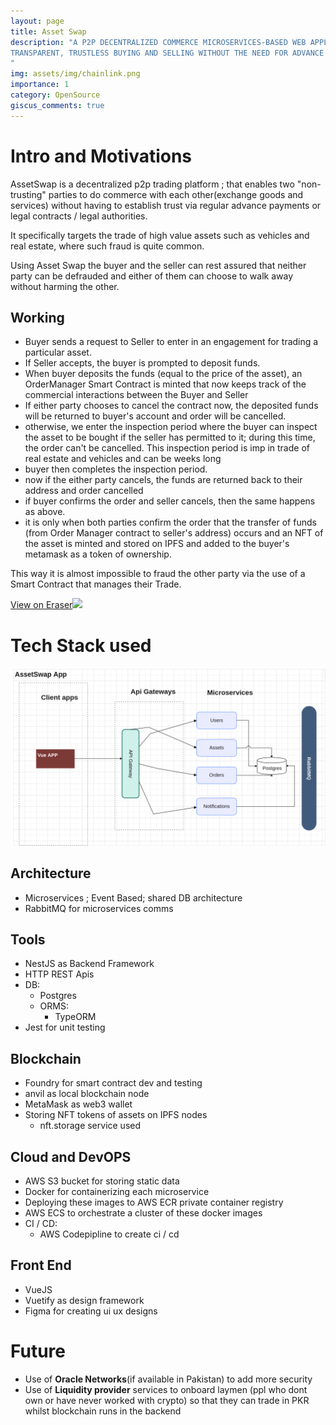 ```yaml
---
layout: page
title: Asset Swap
description: "A P2P DECENTRALIZED COMMERCE MICROSERVICES-BASED WEB APPLICATION WHICH FACILITATES SECURE,
TRANSPARENT, TRUSTLESS BUYING AND SELLING WITHOUT THE NEED FOR ADVANCE OR DOWNPAYMENTS ETC
"
img: assets/img/chainlink.png
importance: 1
category: OpenSource
giscus_comments: true
---
```


# Intro and Motivations

AssetSwap is a decentralized p2p trading platform ; that enables two "non-trusting" parties to do commerce with each other(exchange goods and services) without having to establish trust via regular advance payments or legal contracts / legal authorities. 

It specifically targets the trade of high value assets such as vehicles and real estate, where such fraud is quite common. 

Using Asset Swap the buyer and the seller can rest assured that neither party can be defrauded and either of them can choose to walk away without harming the other.

## Working 
- Buyer sends a request to Seller to enter in an engagement for trading a particular asset.
- If Seller accepts, the buyer is prompted to deposit funds.
- When buyer deposits the funds (equal to the price of the asset), an OrderManager Smart Contract is minted that now keeps track of the commercial interactions between the Buyer and Seller
- If  either party chooses to cancel the contract now, the deposited funds will be returned to buyer's  account and order will be cancelled.
- otherwise, we enter the inspection period where the buyer can inspect the asset to be bought if the seller has permitted to it; during this time, the order can't be cancelled. This inspection period is imp in trade of real estate and vehicles and can be weeks long
- buyer then completes the inspection period.
- now if the either party cancels, the funds are returned back to their address and order cancelled 
- if buyer confirms the order and seller cancels, then the same happens as above.
- it is only when both parties confirm the order that the transfer of funds (from Order Manager contract to seller's address) occurs and an NFT of the asset is minted and stored  on IPFS and added to the buyer's metamask as a token of ownership.

This way it is almost impossible to fraud the other party via the use of a Smart Contract that manages their Trade.

[View on Eraser![](https://app.eraser.io/workspace/jNBfbFGSLLYzHIYSptmA/preview?elements=Sl4CKY60JY0UbmjFMULJrQ&type=embed)](https://app.eraser.io/workspace/jNBfbFGSLLYzHIYSptmA?elements=Sl4CKY60JY0UbmjFMULJrQ)

# Tech Stack used

![AssetSwap Architecture Diagram](/assets/img/asset-swap-pic.png)

## Architecture

- Microservices ; Event Based; shared DB architecture
- RabbitMQ for microservices comms

## Tools

- NestJS as Backend Framework
- HTTP REST Apis
- DB:
  - Postgres
  - ORMS:
    - TypeORM
- Jest for unit testing

## Blockchain

- Foundry for smart contract dev and testing
- anvil as local blockchain node
- MetaMask as web3 wallet
- Storing NFT tokens of assets on IPFS nodes
  - nft.storage service used

## Cloud and DevOPS

- AWS S3 bucket for storing static data
- Docker for containerizing each microservice
- Deploying these images to AWS ECR private container registry
- AWS ECS to orchestrate a cluster of these docker images
- CI / CD:
  - AWS Codepipline to create ci / cd

## Front End

- VueJS
- Vuetify as design framework
- Figma for creating ui ux designs

# Future
- Use of **Oracle Networks**(if available in Pakistan) to add more security
- Use of **Liquidity provider** services to onboard laymen (ppl who dont own or have never worked with crypto) so that they can trade in PKR whilst blockchain runs in the backend
